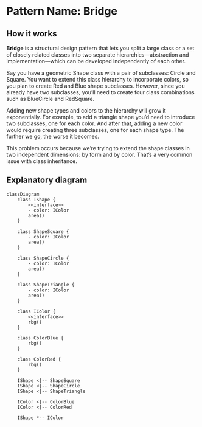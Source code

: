 # Pattern Name: Bridge

## How it works

**Bridge** is a structural design pattern that lets you split a large class or a set of closely related classes into two separate hierarchies—abstraction and implementation—which can be developed independently of each other.

Say you have a geometric Shape class with a pair of subclasses: Circle and Square. You want to extend this class hierarchy to incorporate colors, so you plan to create Red and Blue shape subclasses. However, since you already have two subclasses, you’ll need to create four class combinations such as BlueCircle and RedSquare.

Adding new shape types and colors to the hierarchy will grow it exponentially. For example, to add a triangle shape you’d need to introduce two subclasses, one for each color. And after that, adding a new color would require creating three subclasses, one for each shape type. The further we go, the worse it becomes.

This problem occurs because we’re trying to extend the shape classes in two independent dimensions: by form and by color. That’s a very common issue with class inheritance.

## Explanatory diagram

```mermaid
classDiagram
    class IShape {
        <<interface>>
        - color: IColor
        area()
    }

    class ShapeSquare {
        - color: IColor
        area()
    }

    class ShapeCircle {
        - color: IColor
        area()
    }

    class ShapeTriangle {
        - color: IColor
        area()
    }

    class IColor {
        <<interface>>
        rbg()
    }

    class ColorBlue {
        rbg()
    }

    class ColorRed {
        rbg()
    }

    IShape <|-- ShapeSquare
    IShape <|-- ShapeCircle
    IShape <|-- ShapeTriangle

    IColor <|-- ColorBlue
    IColor <|-- ColorRed

    IShape *-- IColor
```
